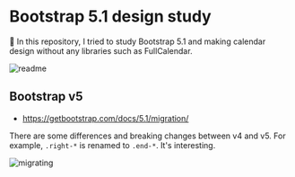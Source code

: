 Bootstrap 5.1 design study
===

💄 In this repository, I tried to study Bootstrap 5.1 and making calendar design without any libraries such as FullCalendar.

![readme](https://user-images.githubusercontent.com/28250432/153994944-983705fa-7d94-40f6-8590-288d47a9251b.png)

## Bootstrap v5

- https://getbootstrap.com/docs/5.1/migration/

There are some differences and breaking changes between v4 and v5. For example, `.right-*` is renamed to `.end-*`. It's interesting.

![migrating](https://user-images.githubusercontent.com/28250432/153972507-98fdddf3-44af-4148-8f67-cd2eb0ec4b02.png)
